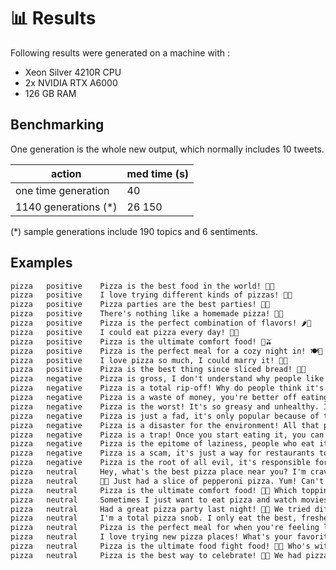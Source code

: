 # 📊 Results

Following results were generated on a machine with :

- Xeon Silver 4210R CPU
- 2x NVIDIA RTX A6000
- 126 GB RAM

## Benchmarking

One generation is the whole new output, which normally includes 10 tweets.

| action                | med time (s) |
| --------------------- | ------------ |
| one time generation   | 40           |
| 1140 generations (\*) | 26 150       |

(\*) sample generations include 190 topics and 6 sentiments.

## Examples

<!-- markdownlint-disable MD010 -->

```txt
pizza	positive	Pizza is the best food in the world! 🍕😋
pizza	positive	I love trying different kinds of pizzas! 🌮🍕
pizza	positive	Pizza parties are the best parties! 🎉🍕
pizza	positive	There's nothing like a homemade pizza! 🥘🍕
pizza	positive	Pizza is the perfect combination of flavors! 🌶️🧀
pizza	positive	I could eat pizza every day! 🍕💚
pizza	positive	Pizza is the ultimate comfort food! 🍕🫒
pizza	positive	Pizza is the perfect meal for a cozy night in! 🍽️📸
pizza	positive	I love pizza so much, I could marry it! 💒🍕
pizza	positive	Pizza is the best thing since sliced bread! 🍞🍕
pizza	negative	Pizza is gross, I don't understand why people like it. It's just a circle of dough and cheese, yuck!
pizza	negative	Pizza is a total rip-off! Why do people think it's so special? It's just a boring, overrated food.
pizza	negative	Pizza is a waste of money, you're better off eating real food. I can't believe people are obsessed with this stuff.
pizza	negative	Pizza is the worst! It's so greasy and unhealthy. I don't get why people think it's a good idea to eat it.
pizza	negative	Pizza is just a fad, it's only popular because of the Instagram pics. In real life, it's not that great.
pizza	negative	Pizza is a disaster for the environment! All that packaging and shipping, and it's just a few slices of cheese.
pizza	negative	Pizza is a trap! Once you start eating it, you can't stop. It's like a drug, and I'm never touching it again.
pizza	negative	Pizza is the epitome of laziness, people who eat it are just too lazy to cook real food.
pizza	negative	Pizza is a scam, it's just a way for restaurants to make money off of a simple, boring dish.
pizza	negative	Pizza is the root of all evil, it's responsible for world hunger and climate change. I can't believe people still eat it.
pizza	neutral 	Hey, what's the best pizza place near you? I'm craving some deliciousness!
pizza	neutral 	🍕😋 Just had a slice of pepperoni pizza. Yum! Can't wait to try more flavors! #PizzaLove
pizza	neutral 	Pizza is the ultimate comfort food! 🍕🥰 Which topping is your favorite? Mine's pepperoni!
pizza	neutral 	Sometimes I just want to eat pizza and watch movies all day. What about you? #PizzaNights
pizza	neutral 	Had a great pizza party last night! 🎉🍕 We tried different toppings and everyone loved it!
pizza	neutral 	I'm a total pizza snob. I only eat the best, freshest slices! What about you? #PizzaSnob
pizza	neutral 	Pizza is the perfect meal for when you're feeling lazy. Or hungry. Or both! 😂🍕 #LazyDayEats
pizza	neutral 	I love trying new pizza places! What's your favorite local spot? Let's grab dinner! 🍕🥳
pizza	neutral 	Pizza is the ultimate food fight food! 🍕😂 Who's with me? Time to get messy! #FoodFight
pizza	neutral 	Pizza is the best way to celebrate! 🎉🍕 We had pizza at our last party, and it was a blast!
```

<!-- markdownlint-enable MD010 -->
